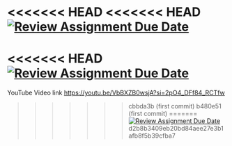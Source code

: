 <<<<<<< HEAD
<<<<<<< HEAD
[![Review Assignment Due Date](https://classroom.github.com/assets/deadline-readme-button-22041afd0340ce965d47ae6ef1cefeee28c7c493a6346c4f15d667ab976d596c.svg)](https://classroom.github.com/a/2xEWLklS)
=======
<<<<<<< HEAD
[![Review Assignment Due Date](https://classroom.github.com/assets/deadline-readme-button-22041afd0340ce965d47ae6ef1cefeee28c7c493a6346c4f15d667ab976d596c.svg)](https://classroom.github.com/a/2xEWLklS)
=======
YouTube Video link
https://youtu.be/VbBXZB0wsjA?si=2pO4_DFf84_RCTfw
>>>>>>> cbbda3b (first commit)
>>>>>>> b480e51 (first commit)
=======
[![Review Assignment Due Date](https://classroom.github.com/assets/deadline-readme-button-22041afd0340ce965d47ae6ef1cefeee28c7c493a6346c4f15d667ab976d596c.svg)](https://classroom.github.com/a/2xEWLklS)
>>>>>>> d2b8b3409eb20bd84aee27e3b1afb8f5b39cfba7
